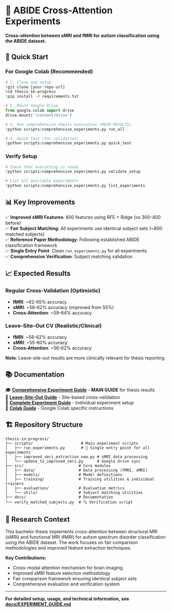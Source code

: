 # 🧠 ABIDE Cross-Attention Experiments

**Cross-attention between sMRI and fMRI for autism classification using the ABIDE dataset.**

## 🚀 Quick Start

### For Google Colab (Recommended)
```python
# 1. Clone and setup
!git clone [your-repo-url]
%cd thesis-in-progress
!pip install -r requirements.txt

# 2. Mount Google Drive
from google.colab import drive
drive.mount('/content/drive')

# 3. Run comprehensive thesis evaluation (MAIN RESULTS)
!python scripts/comprehensive_experiments.py run_all

# 4. Quick test (for validation)
!python scripts/comprehensive_experiments.py quick_test
```

### Verify Setup
```python
# Check that everything is ready
!python scripts/comprehensive_experiments.py validate_setup

# List all available experiments
!python scripts/comprehensive_experiments.py list_experiments
```

## 📊 Key Improvements

✅ **Improved sMRI Features**: 800 features using RFE + Ridge (vs 300-400 before)  
✅ **Fair Subject Matching**: All experiments use identical subject sets (~800 matched subjects)  
✅ **Reference Paper Methodology**: Following established ABIDE classification framework  
✅ **Single Entry Point**: Clean `run_experiments.py` for all experiments  
✅ **Comprehensive Verification**: Subject matching validation  

## 📈 Expected Results

### Regular Cross-Validation (Optimistic)
- **fMRI**: ~62-65% accuracy
- **sMRI**: ~58-62% accuracy (improved from 55%)
- **Cross-Attention**: ~59-64% accuracy

### Leave-Site-Out CV (Realistic/Clinical)
- **fMRI**: ~58-62% accuracy
- **sMRI**: ~55-60% accuracy
- **Cross-Attention**: ~56-62% accuracy

**Note**: Leave-site-out results are more clinically relevant for thesis reporting.

## 📚 Documentation

🎓 **[Comprehensive Experiment Guide](context_files/COMPREHENSIVE_EXPERIMENT_GUIDE.md)** - **MAIN GUIDE** for thesis results  
📄 **[Leave-Site-Out Guide](context_files/COLAB_LEAVE_SITE_OUT.md)** - Site-based cross-validation  
📖 **[Complete Experiment Guide](docs/EXPERIMENT_GUIDE.md)** - Individual experiment setup  
📄 **[Colab Guide](context_files/COLAB_GUIDE.md)** - Google Colab specific instructions  

## 🏗️ Repository Structure

```
thesis-in-progress/
├── scripts/                     # Main experiment scripts
│   ├── run_experiments.py       # 🎯 Single entry point for all experiments
│   ├── improved_smri_extraction_new.py # sMRI data processing
│   └── update_to_improved_smri.py      # Google Drive sync
├── src/                        # Core modules
│   ├── data/                   # Data processing (fMRI, sMRI)
│   ├── models/                 # Model definitions
│   ├── training/               # Training utilities & individual trainers
│   ├── evaluation/             # Evaluation metrics
│   └── utils/                  # Subject matching utilities
├── docs/                       # Documentation
└── verify_matched_subjects.py  # 🔍 Verification script
```

## 🔬 Research Context

This bachelor thesis implements cross-attention between structural MRI (sMRI) and functional MRI (fMRI) for autism spectrum disorder classification using the ABIDE dataset. The work focuses on fair comparison methodologies and improved feature extraction techniques.

**Key Contributions:**
- Cross-modal attention mechanism for brain imaging
- Improved sMRI feature selection methodology
- Fair comparison framework ensuring identical subject sets
- Comprehensive evaluation and verification system

---

**For detailed setup, usage, and technical information, see [docs/EXPERIMENT_GUIDE.md](docs/EXPERIMENT_GUIDE.md)**